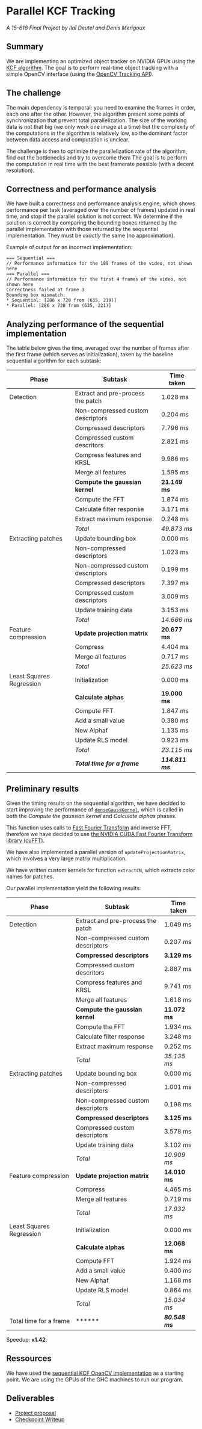 # Parallel KCF Tracking
_A 15-618 Final Project by Ilaï Deutel and Denis Merigoux_

## Summary

We are implementing an optimized object tracker on NVIDIA GPUs using the [KCF algorithm](http://home.isr.uc.pt/~pedromartins/Publications/henriques_eccv2012.pdf). The goal is to perform real-time object tracking with a simple OpenCV interface (using the [OpenCV Tracking API](http://docs.opencv.org/trunk/d9/df8/group__tracking.html)).

## The challenge

The main dependency is temporal: you need to examine the frames in order, each one after the other. However, the algorithm present some points of synchronization that prevent total parallelization. The size of the working data is not that big (we only work one image at a time) but the complexity of the computations in the algorithm is relatively low, so the dominant factor between data access and computation is unclear.

The challenge is then to optimize the parallelization rate of the algorithm, find out the bottlenecks and try to overcome them The goal is to perform the computation in real time with the best framerate possible (with a decent resolution).

## Correctness and performance analysis

We have built a correctness and performance analysis engine, which shows performance per task (averaged over the number of frames) updated in real time, and stop if the parallel solution is not correct. We determine if the solution is correct by comparing the bounding boxes returned by the parallel implementation with those returned by the sequential implementation. They must be *exactly* the same (no approximation).

Example of output for an incorrect implementation:
```
=== Sequential ===
// Performance information for the 189 frames of the video, not shown here
=== Parallel ===
// Performance information for the first 4 frames of the video, not shown here
Correctness failed at frame 3
Bounding box mismatch:
* Sequential: [286 x 720 from (635, 219)]
* Parallel: [286 x 720 from (635, 221)]
```

## Analyzing performance of the sequential implementation

The table below gives the time, averaged over the number of frames after the first frame (which serves as initialization), taken by the baseline sequential algorithm for each subtask:

| Phase | Subtask | Time taken |
|--------------------------|-------------------------------------|-----------------|
| Detection | Extract and pre-process the patch | 1.028 ms |
|  | Non-compressed custom descriptors | 0.204 ms |
|  | Compressed descriptors | 7.796 ms |
|  | Compressed custom descritors | 2.821 ms |
|  | Compress features and KRSL | 9.986 ms |
|  | Merge all features | 1.595 ms |
|  | **Compute the gaussian kernel** | **21.149 ms** |
|  | Compute the FFT | 1.874 ms |
|  | Calculate filter response | 3.171 ms |
|  | Extract maximum response | 0.248 ms |
|  | *Total* | *49.873 ms* |
| Extracting patches | Update bounding box | 0.000 ms |
|  | Non-compressed descriptors | 1.023 ms |
|  | Non-compressed custom descriptors | 0.199 ms |
|  | Compressed descriptors | 7.397 ms |
|  | Compressed custom descriptors | 3.009 ms |
|  | Update training data | 3.153 ms |
|  | *Total* | *14.666 ms* |
| Feature compression | **Update projection matrix** | **20.677 ms** |
|  | Compress | 4.404 ms |
|  | Merge all features | 0.717 ms |
|  | *Total* | *25.623 ms* |
| Least Squares Regression | Initialization | 0.000 ms |
|  | **Calculate alphas** | **19.000 ms** |
|  | Compute FFT | 1.847 ms |
|  | Add a small value | 0.380 ms |
|  | New Alphaf | 1.135 ms |
|  | Update RLS model | 0.923 ms |
|  | *Total* | *23.115 ms* |
|  | ***Total time for a frame*** | ***114.811 ms*** |

## Preliminary results

Given the timing results on the sequential algorithm, we have decided to start improving the performance of [`denseGaussKernel`](https://github.com/denismerigoux/GPU-tracking/blob/master/src/trackerKCF.cpp), which is called in both the _Compute the gaussian kernel_ and _Calculate alphas_ phases.

This function uses calls to [Fast Fourier Transform](https://en.wikipedia.org/wiki/Fast_Fourier_transform) and inverse FFT, therefore we have decided to use [the NVIDIA CUDA Fast Fourier Transform library (cuFFT)](https://developer.nvidia.com/cufft).

We have also implemented a parallel version of `updateProjectionMatrix`, which involves a very large matrix multiplication.

We have written custom kernels for function `extractCN`, which extracts color names for patches.

Our parallel implementation yield the following results:

| Phase | Subtask | Time taken |
|--------------------------|-------------------------------------|-----------------|
| Detection | Extract and pre-process the patch | 1.049 ms |
|  | Non-compressed custom descriptors | 0.207 ms |
|  | **Compressed descriptors** | **3.129 ms** |
|  | Compressed custom descritors | 2.887 ms |
|  | Compress features and KRSL | 9.741 ms |
|  | Merge all features | 1.618 ms |
|  | **Compute the gaussian kernel** | **11.072 ms** |
|  | Compute the FFT | 1.934 ms |
|  | Calculate filter response | 3.248 ms |
|  | Extract maximum response | 0.252 ms |
|  | *Total* | *35.135 ms* |
| Extracting patches | Update bounding box | 0.000 ms |
|  | Non-compressed descriptors | 1.001 ms |
|  | Non-compressed custom descriptors | 0.198 ms |
|  | **Compressed descriptors** | **3.125 ms** |
|  | Compressed custom descriptors | 3.578 ms |
|  | Update training data | 3.102 ms |
|  | *Total* | *10.909 ms* |
| Feature compression | **Update projection matrix** | **14.010 ms** |
|  | Compress | 4.465 ms |
|  | Merge all features | 0.719 ms |
|  | *Total* | *17.932 ms* |
| Least Squares Regression | Initialization | 0.000 ms |
|  | **Calculate alphas** | **12.068 ms** |
|  | Compute FFT | 1.924 ms |
|  | Add a small value | 0.400 ms |
|  | New Alphaf | 1.168 ms |
|  | Update RLS model | 0.864 ms |
|  | *Total* | *15.034 ms* |
| Total time for a frame | ****** | ***80.548 ms*** |

Speedup: **x1.42**.

## Ressources

We have used the [sequential KCF OpenCV implementation](http://docs.opencv.org/trunk/d2/dff/classcv_1_1TrackerKCF.html) as a starting point. We are using the GPUs of the GHC machines to run our program.


## Deliverables
* [Project proposal](https://github.com/denismerigoux/GPU-tracking/raw/master/proposal/proposal.pdf)
* [Checkpoint Writeup](https://github.com/denismerigoux/GPU-tracking/raw/master/checkpoint/checkpoint.pdf)
